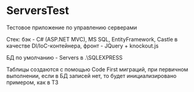 # ServersTest

Тестовое приложение по управлению серверами

Стек: бэк - C# (ASP.NET MVC), MS SQL, EntityFramework, Castle в качестве DI/IoC-контейнера, фронт - JQuery + knockout.js

БД по умолчанию - Servers в .\SQLEXPRESS

Таблицы создаются с помощью Code First миграций, при первичном выполнении, если в БД записей нет, то будет инициализировано примером, как в ТЗ

